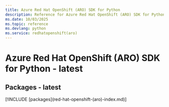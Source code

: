 ```yaml
---
title: Azure Red Hat OpenShift (ARO) SDK for Python
description: Reference for Azure Red Hat OpenShift (ARO) SDK for Python
ms.date: 10/03/2025
ms.topic: reference
ms.devlang: python
ms.service: redhatopenshift(aro)
---
```

# Azure Red Hat OpenShift (ARO) SDK for Python - latest
## Packages - latest
[!INCLUDE [packages](red-hat-openshift-(aro\)-index.md)]